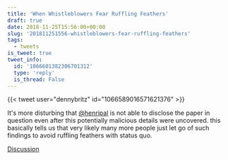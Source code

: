 ```yaml
---
title: 'When Whistleblowers Fear Ruffling Feathers'
draft: true
date: 2018-11-25T15:56:00+00:00
slug: '201811251556-whistleblowers-fear-ruffling-feathers'
tags:
  - tweets
is_tweet: true
tweet_info:
  id: '1066601382306701312'
  type: 'reply'
  is_thread: False
---
```




{{< tweet user="dennybritz" id="1066589016571621376" >}}

It's more disturbing that [@henripal](https://x.com/henripal) is not able to disclose the paper in question even after this potentially malicious details were uncovered. this basically tells us that very likely many more people just let go of such findings to avoid ruffling feathers with status quo.

[Discussion](https://x.com/sytelus/status/1066601382306701312)
